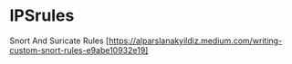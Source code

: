 # IPSrules
Snort And Suricate Rules 
[https://alparslanakyildiz.medium.com/writing-custom-snort-rules-e9abe10932e19]
